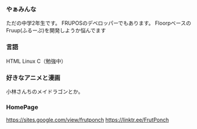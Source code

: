### やぁみんな
ただの中学2年生です。
FRUPOSのデベロッパーでもあります。
FloorpベースのFruup(ふるーぷ)を開発しようか悩んでます

### 言語
HTML Linux C（勉強中）

### 好きなアニメと漫画
小林さんちのメイドラゴンとか。

### HomePage
https://sites.google.com/view/frutponch
https://linktr.ee/FrutPonch

<!--
**FrutPonch/FrutPonch** is a ✨ _special_ ✨ repository because its `README.md` (this file) appears on your GitHub profile.

Here are some ideas to get you started:

- 🔭 I’m currently working on ...
- 🌱 I’m currently learning ...
- 👯 I’m looking to collaborate on ...
- 🤔 I’m looking for help with ...
- 💬 Ask me about ...
- 📫 How to reach me: ...
- 😄 Pronouns: ...
- ⚡ Fun fact: ...
-->
